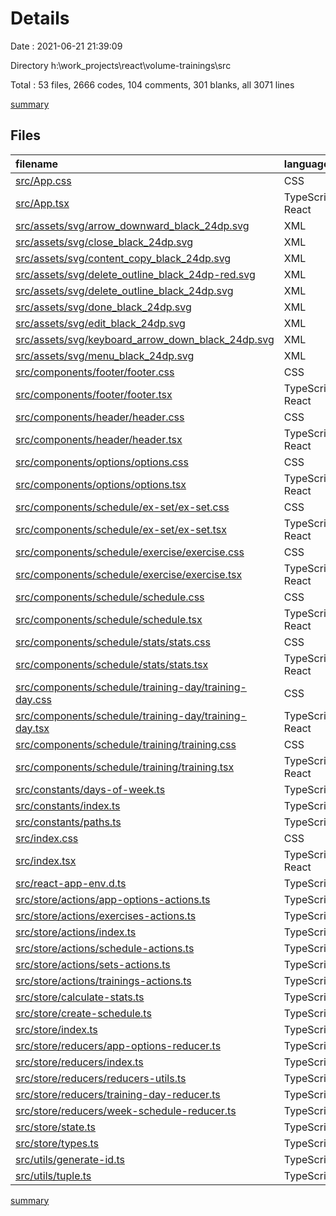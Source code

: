 # Details

Date : 2021-06-21 21:39:09

Directory h:\work\_projects\react\volume-trainings\src

Total : 53 files,  2666 codes, 104 comments, 301 blanks, all 3071 lines

[summary](results.md)

## Files
| filename | language | code | comment | blank | total |
| :--- | :--- | ---: | ---: | ---: | ---: |
| [src/App.css](/src/App.css) | CSS | 13 | 0 | 0 | 13 |
| [src/App.tsx](/src/App.tsx) | TypeScript React | 53 | 4 | 20 | 77 |
| [src/assets/svg/arrow_downward_black_24dp.svg](/src/assets/svg/arrow_downward_black_24dp.svg) | XML | 1 | 0 | 0 | 1 |
| [src/assets/svg/close_black_24dp.svg](/src/assets/svg/close_black_24dp.svg) | XML | 1 | 0 | 0 | 1 |
| [src/assets/svg/content_copy_black_24dp.svg](/src/assets/svg/content_copy_black_24dp.svg) | XML | 1 | 0 | 0 | 1 |
| [src/assets/svg/delete_outline_black_24dp-red.svg](/src/assets/svg/delete_outline_black_24dp-red.svg) | XML | 1 | 0 | 0 | 1 |
| [src/assets/svg/delete_outline_black_24dp.svg](/src/assets/svg/delete_outline_black_24dp.svg) | XML | 1 | 0 | 0 | 1 |
| [src/assets/svg/done_black_24dp.svg](/src/assets/svg/done_black_24dp.svg) | XML | 1 | 0 | 0 | 1 |
| [src/assets/svg/edit_black_24dp.svg](/src/assets/svg/edit_black_24dp.svg) | XML | 1 | 0 | 0 | 1 |
| [src/assets/svg/keyboard_arrow_down_black_24dp.svg](/src/assets/svg/keyboard_arrow_down_black_24dp.svg) | XML | 1 | 0 | 0 | 1 |
| [src/assets/svg/menu_black_24dp.svg](/src/assets/svg/menu_black_24dp.svg) | XML | 1 | 0 | 0 | 1 |
| [src/components/footer/footer.css](/src/components/footer/footer.css) | CSS | 5 | 1 | 0 | 6 |
| [src/components/footer/footer.tsx](/src/components/footer/footer.tsx) | TypeScript React | 9 | 2 | 4 | 15 |
| [src/components/header/header.css](/src/components/header/header.css) | CSS | 30 | 0 | 0 | 30 |
| [src/components/header/header.tsx](/src/components/header/header.tsx) | TypeScript React | 36 | 2 | 5 | 43 |
| [src/components/options/options.css](/src/components/options/options.css) | CSS | 121 | 4 | 5 | 130 |
| [src/components/options/options.tsx](/src/components/options/options.tsx) | TypeScript React | 85 | 5 | 16 | 106 |
| [src/components/schedule/ex-set/ex-set.css](/src/components/schedule/ex-set/ex-set.css) | CSS | 76 | 0 | 0 | 76 |
| [src/components/schedule/ex-set/ex-set.tsx](/src/components/schedule/ex-set/ex-set.tsx) | TypeScript React | 80 | 2 | 16 | 98 |
| [src/components/schedule/exercise/exercise.css](/src/components/schedule/exercise/exercise.css) | CSS | 105 | 5 | 1 | 111 |
| [src/components/schedule/exercise/exercise.tsx](/src/components/schedule/exercise/exercise.tsx) | TypeScript React | 149 | 6 | 23 | 178 |
| [src/components/schedule/schedule.css](/src/components/schedule/schedule.css) | CSS | 147 | 4 | 9 | 160 |
| [src/components/schedule/schedule.tsx](/src/components/schedule/schedule.tsx) | TypeScript React | 105 | 4 | 13 | 122 |
| [src/components/schedule/stats/stats.css](/src/components/schedule/stats/stats.css) | CSS | 156 | 8 | 13 | 177 |
| [src/components/schedule/stats/stats.tsx](/src/components/schedule/stats/stats.tsx) | TypeScript React | 56 | 2 | 6 | 64 |
| [src/components/schedule/training-day/training-day.css](/src/components/schedule/training-day/training-day.css) | CSS | 11 | 0 | 0 | 11 |
| [src/components/schedule/training-day/training-day.tsx](/src/components/schedule/training-day/training-day.tsx) | TypeScript React | 28 | 4 | 5 | 37 |
| [src/components/schedule/training/training.css](/src/components/schedule/training/training.css) | CSS | 176 | 11 | 5 | 192 |
| [src/components/schedule/training/training.tsx](/src/components/schedule/training/training.tsx) | TypeScript React | 122 | 6 | 16 | 144 |
| [src/constants/days-of-week.ts](/src/constants/days-of-week.ts) | TypeScript | 2 | 0 | 1 | 3 |
| [src/constants/index.ts](/src/constants/index.ts) | TypeScript | 1 | 0 | 0 | 1 |
| [src/constants/paths.ts](/src/constants/paths.ts) | TypeScript | 0 | 0 | 1 | 1 |
| [src/index.css](/src/index.css) | CSS | 105 | 8 | 6 | 119 |
| [src/index.tsx](/src/index.tsx) | TypeScript React | 14 | 0 | 1 | 15 |
| [src/react-app-env.d.ts](/src/react-app-env.d.ts) | TypeScript | 0 | 1 | 1 | 2 |
| [src/store/actions/app-options-actions.ts](/src/store/actions/app-options-actions.ts) | TypeScript | 79 | 0 | 10 | 89 |
| [src/store/actions/exercises-actions.ts](/src/store/actions/exercises-actions.ts) | TypeScript | 83 | 0 | 11 | 94 |
| [src/store/actions/index.ts](/src/store/actions/index.ts) | TypeScript | 13 | 2 | 4 | 19 |
| [src/store/actions/schedule-actions.ts](/src/store/actions/schedule-actions.ts) | TypeScript | 21 | 0 | 4 | 25 |
| [src/store/actions/sets-actions.ts](/src/store/actions/sets-actions.ts) | TypeScript | 88 | 0 | 11 | 99 |
| [src/store/actions/trainings-actions.ts](/src/store/actions/trainings-actions.ts) | TypeScript | 77 | 0 | 10 | 87 |
| [src/store/calculate-stats.ts](/src/store/calculate-stats.ts) | TypeScript | 59 | 2 | 7 | 68 |
| [src/store/create-schedule.ts](/src/store/create-schedule.ts) | TypeScript | 76 | 0 | 11 | 87 |
| [src/store/index.ts](/src/store/index.ts) | TypeScript | 6 | 6 | 2 | 14 |
| [src/store/reducers/app-options-reducer.ts](/src/store/reducers/app-options-reducer.ts) | TypeScript | 62 | 0 | 9 | 71 |
| [src/store/reducers/index.ts](/src/store/reducers/index.ts) | TypeScript | 10 | 0 | 3 | 13 |
| [src/store/reducers/reducers-utils.ts](/src/store/reducers/reducers-utils.ts) | TypeScript | 13 | 0 | 3 | 16 |
| [src/store/reducers/training-day-reducer.ts](/src/store/reducers/training-day-reducer.ts) | TypeScript | 76 | 0 | 9 | 85 |
| [src/store/reducers/week-schedule-reducer.ts](/src/store/reducers/week-schedule-reducer.ts) | TypeScript | 222 | 6 | 18 | 246 |
| [src/store/state.ts](/src/store/state.ts) | TypeScript | 10 | 0 | 4 | 14 |
| [src/store/types.ts](/src/store/types.ts) | TypeScript | 39 | 0 | 8 | 47 |
| [src/utils/generate-id.ts](/src/utils/generate-id.ts) | TypeScript | 34 | 9 | 8 | 51 |
| [src/utils/tuple.ts](/src/utils/tuple.ts) | TypeScript | 4 | 0 | 2 | 6 |

[summary](results.md)